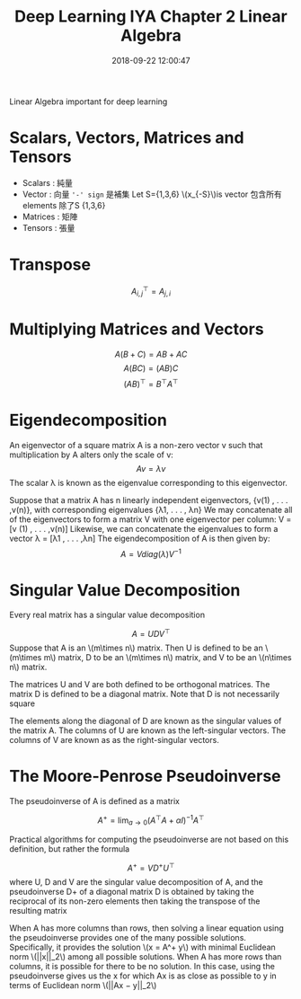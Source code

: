 ﻿---
title: Deep Learning IYA Chapter 2 Linear Algebra
tags:
- Linear Algebra
categories:
- Artificial Intelligence
- Machine Learning
- Deep Learning
mathjax: true
date: 2018-09-22 12:00:47
---

Linear Algebra important for deep learning
<!--more-->

# Scalars, Vectors, Matrices and Tensors
* Scalars : 純量
* Vector : 向量
`'-' sign` 是補集
Let S={1,3,6}
\\(x_{-S}\\)is vector 包含所有elements 除了S {1,3,6}
* Matrices : 矩陣
* Tensors : 張量

# Transpose
$$A^\top_{i,j}=A_{j,i}$$

# Multiplying Matrices and Vectors
$$A(B+C)=AB+AC$$
$$A(BC)=(AB)C$$
$$(AB)^\top=B^\top A^\top$$

# Eigendecomposition

An eigenvector of a square matrix A is a non-zero vector v such that multiplication
by A alters only the scale of v:
$$ Av = λv $$
The scalar λ is known as the eigenvalue corresponding to this eigenvector.

Suppose that a matrix A has n linearly independent eigenvectors, {v(1) , . . . ,v(n)}, with corresponding eigenvalues {λ1, . . . , λn}
We may concatenate all of the eigenvectors to form a matrix V with one eigenvector per column: V = [v (1) , . . . ,v(n)]
Likewise, we can concatenate the eigenvalues to form a vector λ = [λ1 , . . . ,λn]
The eigendecomposition of A is then given by:
$$A = V diag(λ)V^{−1}$$

# Singular Value Decomposition
Every real matrix has a singular value decomposition

$$A = UDV^\top $$
Suppose that A is an \\(m\times n\\) matrix. Then U is defined to be an \\(m\times m\\) matrix,
D to be an \\(m\times n\\) matrix, and V to be an \\(n\times n\\) matrix.

The matrices U and V are both defined to be orthogonal matrices.
The matrix D is defined to be a diagonal matrix. Note that D is not necessarily square

The elements along the diagonal of D are known as the singular values of
the matrix A. The columns of U are known as the left-singular vectors. The
columns of V are known as as the right-singular vectors.

# The Moore-Penrose Pseudoinverse

The pseudoinverse of A is defined as a matrix

$$ A^+ =\lim_{a\to 	0}(A^\top A+\alpha I)^{-1}A^\top $$

Practical algorithms for computing the pseudoinverse are not based on this definition,
but rather the formula

$$ A^+ =VD^+U^\top $$
where U, D and V are the singular value decomposition of A, and the pseudoinverse
D+ of a diagonal matrix D is obtained by taking the reciprocal of its non-zero
elements then taking the transpose of the resulting matrix

When A has more columns than rows, then solving a linear equation using the
pseudoinverse provides one of the many possible solutions. Specifically, it provides
the solution \\(x = A^+ y\\) with minimal Euclidean norm \\(||x||_2\\) among all possible
solutions.
When A has more rows than columns, it is possible for there to be no solution.
In this case, using the pseudoinverse gives us the x for which Ax is as close as
possible to y in terms of Euclidean norm \\(||Ax − y||_2\\)